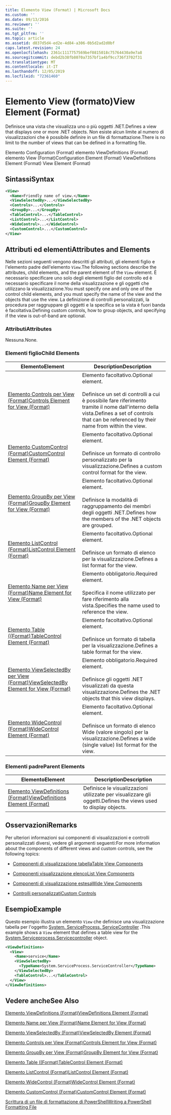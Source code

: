 ```yaml
---
title: Elemento View (Format) | Microsoft Docs
ms.custom: ''
ms.date: 09/13/2016
ms.reviewer: ''
ms.suite: ''
ms.tgt_pltfrm: ''
ms.topic: article
ms.assetid: d837d5d4-ed2e-4d84-a306-0b5d2ad2d0bf
caps.latest.revision: 24
ms.openlocfilehash: 2361c1117757569bef0815018c75764430a9e7a8
ms.sourcegitcommit: debd2b38fb8070a7357bf1a4bf9cc736f3702f31
ms.translationtype: MT
ms.contentlocale: it-IT
ms.lasthandoff: 12/05/2019
ms.locfileid: "72361460"
---
```

# <a name="view-element-format"></a><span data-ttu-id="3989b-102">Elemento View (formato)</span><span class="sxs-lookup"><span data-stu-id="3989b-102">View Element (Format)</span></span>

<span data-ttu-id="3989b-103">Definisce una vista che visualizza uno o più oggetti .NET.</span><span class="sxs-lookup"><span data-stu-id="3989b-103">Defines a view that displays one or more .NET objects.</span></span> <span data-ttu-id="3989b-104">Non esiste alcun limite al numero di visualizzazioni che è possibile definire in un file di formattazione.</span><span class="sxs-lookup"><span data-stu-id="3989b-104">There is no limit to the number of views that can be defined in a formatting file.</span></span>

<span data-ttu-id="3989b-105">Elemento Configuration (Format) elemento ViewDefinitions (Format) elemento View (Format)</span><span class="sxs-lookup"><span data-stu-id="3989b-105">Configuration Element (Format) ViewDefinitions Element (Format) View Element (Format)</span></span>

## <a name="syntax"></a><span data-ttu-id="3989b-106">Sintassi</span><span class="sxs-lookup"><span data-stu-id="3989b-106">Syntax</span></span>

```xml
<View>
  <Name>Friendly name of view.</Name>
  <ViewSelectedBy>...</ViewSelectedBy>
  <Controls>...</Controls>
  <GroupBy>...</GroupBy>
  <TableControl>...</TableControl>
  <ListControl>...</ListControl>
  <WideControl>...</WideControl>
  <CustomControl>...</CustomControl>
</View>
```

## <a name="attributes-and-elements"></a><span data-ttu-id="3989b-107">Attributi ed elementi</span><span class="sxs-lookup"><span data-stu-id="3989b-107">Attributes and Elements</span></span>

<span data-ttu-id="3989b-108">Nelle sezioni seguenti vengono descritti gli attributi, gli elementi figlio e l'elemento padre dell'elemento `View`.</span><span class="sxs-lookup"><span data-stu-id="3989b-108">The following sections describe the attributes, child elements, and the parent element of the `View` element.</span></span> <span data-ttu-id="3989b-109">È necessario specificare uno solo degli elementi figlio del controllo ed è necessario specificare il nome della visualizzazione e gli oggetti che utilizzano la visualizzazione.</span><span class="sxs-lookup"><span data-stu-id="3989b-109">You must specify one and only one of the control child elements, and you must specify the name of the view and the objects that use the view.</span></span> <span data-ttu-id="3989b-110">La definizione di controlli personalizzati, la procedura per raggruppare gli oggetti e la specifica se la vista è fuori banda è facoltativa.</span><span class="sxs-lookup"><span data-stu-id="3989b-110">Defining custom controls, how to group objects, and specifying if the view is out-of-band are optional.</span></span>

### <a name="attributes"></a><span data-ttu-id="3989b-111">Attributi</span><span class="sxs-lookup"><span data-stu-id="3989b-111">Attributes</span></span>

<span data-ttu-id="3989b-112">Nessuna.</span><span class="sxs-lookup"><span data-stu-id="3989b-112">None.</span></span>

### <a name="child-elements"></a><span data-ttu-id="3989b-113">Elementi figlio</span><span class="sxs-lookup"><span data-stu-id="3989b-113">Child Elements</span></span>

|<span data-ttu-id="3989b-114">Elemento</span><span class="sxs-lookup"><span data-stu-id="3989b-114">Element</span></span>|<span data-ttu-id="3989b-115">Description</span><span class="sxs-lookup"><span data-stu-id="3989b-115">Description</span></span>|
|-------------|-----------------|
|[<span data-ttu-id="3989b-116">Elemento Controls per View (Format)</span><span class="sxs-lookup"><span data-stu-id="3989b-116">Controls Element for View (Format)</span></span>](./controls-element-for-view-format.md)|<span data-ttu-id="3989b-117">Elemento facoltativo.</span><span class="sxs-lookup"><span data-stu-id="3989b-117">Optional element.</span></span><br /><br /> <span data-ttu-id="3989b-118">Definisce un set di controlli a cui è possibile fare riferimento tramite il nome dall'interno della vista.</span><span class="sxs-lookup"><span data-stu-id="3989b-118">Defines a set of controls that can be referenced by their name from within the view.</span></span>|
|[<span data-ttu-id="3989b-119">Elemento CustomControl (Format)</span><span class="sxs-lookup"><span data-stu-id="3989b-119">CustomControl Element (Format)</span></span>](./customcontrol-element-for-groupby-format.md)|<span data-ttu-id="3989b-120">Elemento facoltativo.</span><span class="sxs-lookup"><span data-stu-id="3989b-120">Optional element.</span></span><br /><br /> <span data-ttu-id="3989b-121">Definisce un formato di controllo personalizzato per la visualizzazione.</span><span class="sxs-lookup"><span data-stu-id="3989b-121">Defines a custom control format for the view.</span></span>|
|[<span data-ttu-id="3989b-122">Elemento GroupBy per View (Format)</span><span class="sxs-lookup"><span data-stu-id="3989b-122">GroupBy Element for View (Format)</span></span>](./groupby-element-for-view-format.md)|<span data-ttu-id="3989b-123">Elemento facoltativo.</span><span class="sxs-lookup"><span data-stu-id="3989b-123">Optional element.</span></span><br /><br /> <span data-ttu-id="3989b-124">Definisce la modalità di raggruppamento dei membri degli oggetti .NET.</span><span class="sxs-lookup"><span data-stu-id="3989b-124">Defines how the members of the .NET objects are grouped.</span></span>|
|[<span data-ttu-id="3989b-125">Elemento ListControl (Format)</span><span class="sxs-lookup"><span data-stu-id="3989b-125">ListControl Element (Format)</span></span>](./listcontrol-element-format.md)|<span data-ttu-id="3989b-126">Elemento facoltativo.</span><span class="sxs-lookup"><span data-stu-id="3989b-126">Optional element.</span></span><br /><br /> <span data-ttu-id="3989b-127">Definisce un formato di elenco per la visualizzazione.</span><span class="sxs-lookup"><span data-stu-id="3989b-127">Defines a list format for the view.</span></span>|
|[<span data-ttu-id="3989b-128">Elemento Name per View (Format)</span><span class="sxs-lookup"><span data-stu-id="3989b-128">Name Element for View (Format)</span></span>](./name-element-for-view-format.md)|<span data-ttu-id="3989b-129">Elemento obbligatorio.</span><span class="sxs-lookup"><span data-stu-id="3989b-129">Required element.</span></span><br /><br /> <span data-ttu-id="3989b-130">Specifica il nome utilizzato per fare riferimento alla vista.</span><span class="sxs-lookup"><span data-stu-id="3989b-130">Specifies the name used to reference the view.</span></span>|
|[<span data-ttu-id="3989b-131">Elemento Table ((Format)</span><span class="sxs-lookup"><span data-stu-id="3989b-131">TableControl Element (Format)</span></span>](./tablecontrol-element-format.md)|<span data-ttu-id="3989b-132">Elemento facoltativo.</span><span class="sxs-lookup"><span data-stu-id="3989b-132">Optional element.</span></span><br /><br /> <span data-ttu-id="3989b-133">Definisce un formato di tabella per la visualizzazione.</span><span class="sxs-lookup"><span data-stu-id="3989b-133">Defines a table format for the view.</span></span>|
|[<span data-ttu-id="3989b-134">Elemento ViewSelectedBy per View (Format)</span><span class="sxs-lookup"><span data-stu-id="3989b-134">ViewSelectedBy Element for View (Format)</span></span>](./viewselectedby-element-format.md)|<span data-ttu-id="3989b-135">Elemento obbligatorio.</span><span class="sxs-lookup"><span data-stu-id="3989b-135">Required element.</span></span><br /><br /> <span data-ttu-id="3989b-136">Definisce gli oggetti .NET visualizzati da questa visualizzazione.</span><span class="sxs-lookup"><span data-stu-id="3989b-136">Defines the .NET objects that this view displays.</span></span>|
|[<span data-ttu-id="3989b-137">Elemento WideControl (Format)</span><span class="sxs-lookup"><span data-stu-id="3989b-137">WideControl Element (Format)</span></span>](./widecontrol-element-format.md)|<span data-ttu-id="3989b-138">Elemento facoltativo.</span><span class="sxs-lookup"><span data-stu-id="3989b-138">Optional element.</span></span><br /><br /> <span data-ttu-id="3989b-139">Definisce un formato di elenco Wide (valore singolo) per la visualizzazione.</span><span class="sxs-lookup"><span data-stu-id="3989b-139">Defines a wide (single value) list format for the view.</span></span>|

### <a name="parent-elements"></a><span data-ttu-id="3989b-140">Elementi padre</span><span class="sxs-lookup"><span data-stu-id="3989b-140">Parent Elements</span></span>

|<span data-ttu-id="3989b-141">Elemento</span><span class="sxs-lookup"><span data-stu-id="3989b-141">Element</span></span>|<span data-ttu-id="3989b-142">Description</span><span class="sxs-lookup"><span data-stu-id="3989b-142">Description</span></span>|
|-------------|-----------------|
|[<span data-ttu-id="3989b-143">Elemento ViewDefinitions (Format)</span><span class="sxs-lookup"><span data-stu-id="3989b-143">ViewDefinitions Element (Format)</span></span>](./viewdefinitions-element-format.md)|<span data-ttu-id="3989b-144">Definisce le visualizzazioni utilizzate per visualizzare gli oggetti.</span><span class="sxs-lookup"><span data-stu-id="3989b-144">Defines the views used to display objects.</span></span>|

## <a name="remarks"></a><span data-ttu-id="3989b-145">Osservazioni</span><span class="sxs-lookup"><span data-stu-id="3989b-145">Remarks</span></span>

<span data-ttu-id="3989b-146">Per ulteriori informazioni sui componenti di visualizzazioni e controlli personalizzati diversi, vedere gli argomenti seguenti:</span><span class="sxs-lookup"><span data-stu-id="3989b-146">For more information about the components of different views and custom controls, see the following topics:</span></span>

- [<span data-ttu-id="3989b-147">Componenti di visualizzazione tabella</span><span class="sxs-lookup"><span data-stu-id="3989b-147">Table View Components</span></span>](./creating-a-table-view.md)

- [<span data-ttu-id="3989b-148">Componenti visualizzazione elenco</span><span class="sxs-lookup"><span data-stu-id="3989b-148">List View Components</span></span>](./creating-a-list-view.md)

- [<span data-ttu-id="3989b-149">Componenti di visualizzazione estesa</span><span class="sxs-lookup"><span data-stu-id="3989b-149">Wide View Components</span></span>](./creating-a-wide-view.md)

- [<span data-ttu-id="3989b-150">Controlli personalizzati</span><span class="sxs-lookup"><span data-stu-id="3989b-150">Custom Controls</span></span>](./creating-custom-controls.md)

## <a name="example"></a><span data-ttu-id="3989b-151">Esempio</span><span class="sxs-lookup"><span data-stu-id="3989b-151">Example</span></span>

<span data-ttu-id="3989b-152">Questo esempio illustra un elemento `View` che definisce una visualizzazione tabella per l'oggetto [System. ServiceProcess. ServiceController](/dotnet/api/System.ServiceProcess.ServiceController) .</span><span class="sxs-lookup"><span data-stu-id="3989b-152">This example shows a `View` element that defines a table view for the [System.Serviceprocess.Servicecontroller](/dotnet/api/System.ServiceProcess.ServiceController) object.</span></span>

```xml
<ViewDefinitions>
  <View>
    <Name>service</Name>
    <ViewSelectedBy>
      <TypeName>System.ServiceProcess.ServiceController</TypeName>
    </ViewSelectedBy>
    <TableControl>...</TableControl>
  </View>
</ViewDefinitions>

```

## <a name="see-also"></a><span data-ttu-id="3989b-153">Vedere anche</span><span class="sxs-lookup"><span data-stu-id="3989b-153">See Also</span></span>

[<span data-ttu-id="3989b-154">Elemento ViewDefinitions (Format)</span><span class="sxs-lookup"><span data-stu-id="3989b-154">ViewDefinitions Element (Format)</span></span>](./viewdefinitions-element-format.md)

[<span data-ttu-id="3989b-155">Elemento Name per View (Format)</span><span class="sxs-lookup"><span data-stu-id="3989b-155">Name Element for View (Format)</span></span>](./name-element-for-view-format.md)

[<span data-ttu-id="3989b-156">Elemento ViewSelectedBy (Format)</span><span class="sxs-lookup"><span data-stu-id="3989b-156">ViewSelectedBy Element (Format)</span></span>](./viewselectedby-element-format.md)

[<span data-ttu-id="3989b-157">Elemento Controls per View (Format)</span><span class="sxs-lookup"><span data-stu-id="3989b-157">Controls Element for View (Format)</span></span>](./controls-element-for-view-format.md)

[<span data-ttu-id="3989b-158">Elemento GroupBy per View (Format)</span><span class="sxs-lookup"><span data-stu-id="3989b-158">GroupBy Element for View (Format)</span></span>](./groupby-element-for-view-format.md)

[<span data-ttu-id="3989b-159">Elemento Table ((Format)</span><span class="sxs-lookup"><span data-stu-id="3989b-159">TableControl Element (Format)</span></span>](./tablecontrol-element-format.md)

[<span data-ttu-id="3989b-160">Elemento ListControl (Format)</span><span class="sxs-lookup"><span data-stu-id="3989b-160">ListControl Element (Format)</span></span>](./listcontrol-element-format.md)

[<span data-ttu-id="3989b-161">Elemento WideControl (Format)</span><span class="sxs-lookup"><span data-stu-id="3989b-161">WideControl Element (Format)</span></span>](./widecontrol-element-format.md)

[<span data-ttu-id="3989b-162">Elemento CustomControl (Format)</span><span class="sxs-lookup"><span data-stu-id="3989b-162">CustomControl Element (Format)</span></span>](./customcontrol-element-for-groupby-format.md)

[<span data-ttu-id="3989b-163">Scrittura di un file di formattazione di PowerShell</span><span class="sxs-lookup"><span data-stu-id="3989b-163">Writing a PowerShell Formatting File</span></span>](./writing-a-powershell-formatting-file.md)
